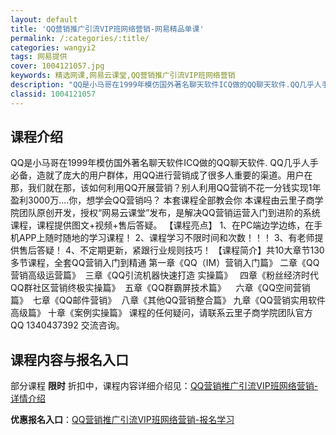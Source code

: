 ```yaml
---
layout: default
title: 'QQ营销推广引流VIP班网络营销-网易精品单课'
permalink: /:categories/:title/
categories: wangyi2
tags: 网易提供
cover: 1004121057.jpg
keywords: 精选网课,网易云课堂,QQ营销推广引流VIP班网络营销
description: "QQ是小马哥在1999年模仿国外著名聊天软件ICQ做的QQ聊天软件.QQ几乎人手必备，造就了庞大的用户群体，用QQ进行营销成了很多人重要的渠道。用户在那，我们就在那，该如何利用QQ开展营销？"
classid: 1004121057
---
```


## 课程介绍

QQ是小马哥在1999年模仿国外著名聊天软件ICQ做的QQ聊天软件.
QQ几乎人手必备，造就了庞大的用户群体，用QQ进行营销成了很多人重要的渠道。用户在那，我们就在那，该如何利用QQ开展营销？别人利用QQ营销不花一分钱实现1年盈利3000万....你，想学会QQ营销吗？
本套课程全部教会你
本课程由云里子商学院团队原创开发，授权“网易云课堂”发布，是解决QQ营销运营入门到进阶的系统课程，课程提供图文+视频+售后答疑。
【课程亮点】
1、在PC端边学边练，在手机APP上随时随地的学习课程！
2、课程学习不限时间和次数！！！
3、有老师提供售后答疑！
4、不定期更新，紧跟行业规则技巧！
【课程简介】共10大章节130多节课程，全套QQ营销入门到精通
第一章《QQ（IM）营销入门篇》
二章《QQ营销高级运营篇》 
三章《QQ引流机器快速打造 实操篇》  
四章《粉丝经济时代 QQ群社区营销终极实操篇》 
五章《QQ群霸屏技术篇》   
六章《QQ空间营销篇》 
七章《QQ邮件营销》 
八章《其他QQ营销整合篇》
九章《QQ营销实用软件高级篇》
十章《案例实操篇》
课程的任何疑问，请联系云里子商学院团队官方QQ 1340437392 交流咨询。

## 课程内容与报名入口

部分课程 **限时** 折扣中，课程内容详细介绍见：[QQ营销推广引流VIP班网络营销-详情介绍](https://study.163.com/course/introduction/1004121057.htm?share=1&shareId=1025206652&utm_campaign=share&utm_medium=iphoneShare&utm_source=&utm_u=1025206652)

**优惠报名入口**：[QQ营销推广引流VIP班网络营销-报名学习](https://study.163.com/course/introduction/1004121057.htm?share=1&shareId=1025206652&utm_campaign=share&utm_medium=iphoneShare&utm_source=&utm_u=1025206652)

